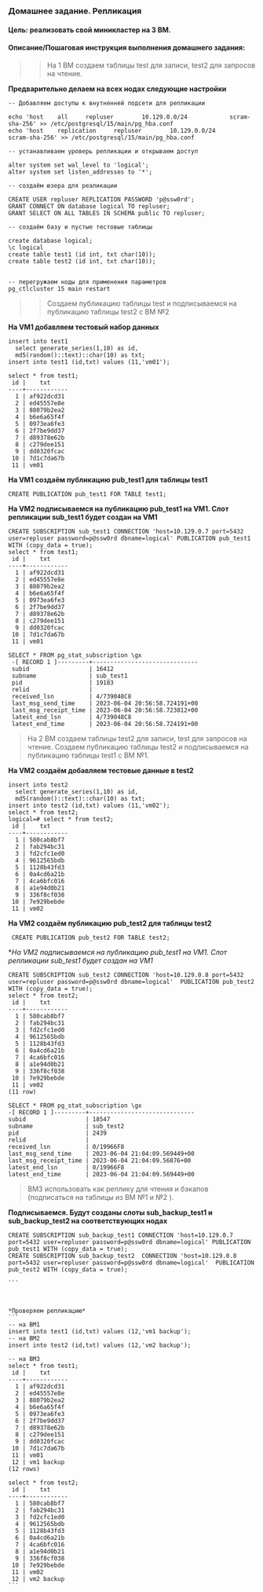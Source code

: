 ### Домашнее задание. Репликация

#### Цель: реализовать свой миникластер на 3 ВМ.
#### Описание/Пошаговая инструкция выполнения домашнего задания:



>> На 1 ВМ создаем таблицы test для записи, test2 для запросов на чтение.


**Предварительно делаем на всех нодах следующие настройки**
```
-- Добавляем доступы к внутненней подсети для репликации

echo 'host    all     repluser        10.129.0.0/24            scram-sha-256' >> /etc/postgresql/15/main/pg_hba.conf
echo 'host    replication     repluser        10.129.0.0/24            scram-sha-256' >> /etc/postgresql/15/main/pg_hba.conf

-- устанавливаем уроверь репликации и открываем доступ 

alter system set wal_level to 'logical';
alter system set listen_addresses to '*';

-- создаём юзера для реаликации

CREATE USER repluser REPLICATION PASSWORD 'p@ssw0rd';
GRANT CONNECT ON database logical TO repluser;
GRANT SELECT ON ALL TABLES IN SCHEMA public TO repluser;

-- создаём базу и пустые тестовые таблицы

create database logical;
\с logical
create table test1 (id int, txt char(10));
create table test2 (id int, txt char(10));


-- перегружаем ноды для применения параметров 
pg_ctlcluster 15 main restart
```

>> Создаем публикацию таблицы test и подписываемся на публикацию таблицы test2 с ВМ №2



**На VM1 добавляем тестовый набор данных**
```
insert into test1
  select generate_series(1,10) as id,
  md5(random()::text)::char(10) as txt;
insert into test1 (id,txt) values (11,'vm01');

select * from test1;
 id |    txt
----+------------
  1 | af922dcd31
  2 | ed45557e8e
  3 | 88079b2ea2
  4 | b6e6a65f4f
  5 | 0973ea6fe3
  6 | 2f7be9dd37
  7 | d89378e62b
  8 | c279dee151
  9 | dd0320fcac
 10 | 7d1c7da67b
 11 | vm01

```

**На VM1 создаём публикацию pub_test1 для таблицы test1**

```
CREATE PUBLICATION pub_test1 FOR TABLE test1;
```


**На VM2 подписываемся на публикацию pub_test1 на VM1. Слот репликации sub_test1 будет создан на VM1**

```
CREATE SUBSCRIPTION sub_test1 CONNECTION 'host=10.129.0.7 port=5432 user=repluser password=p@ssw0rd dbname=logical' PUBLICATION pub_test1 WITH (copy_data = true);
select * from test1;
 id |    txt
----+------------
  1 | af922dcd31
  2 | ed45557e8e
  3 | 88079b2ea2
  4 | b6e6a65f4f
  5 | 0973ea6fe3
  6 | 2f7be9dd37
  7 | d89378e62b
  8 | c279dee151
  9 | dd0320fcac
 10 | 7d1c7da67b
 11 | vm01

SELECT * FROM pg_stat_subscription \gx
 -[ RECORD 1 ]---------+------------------------------
 subid                 | 16412
 subname               | sub_test1
 pid                   | 19183
 relid                 |
 received_lsn          | 4/739048C8
 last_msg_send_time    | 2023-06-04 20:56:58.724191+00
 last_msg_receipt_time | 2023-06-04 20:56:58.723812+00
 latest_end_lsn        | 4/739048C8
 latest_end_time       | 2023-06-04 20:56:58.724191+00
```

> На 2 ВМ создаем таблицы test2 для записи, test для запросов на чтение.
> Создаем публикацию таблицы test2 и подписываемся на публикацию таблицы test1 с ВМ №1.


**На VM2 создаём добавляем тестовые данные в test2**

```
insert into test2
  select generate_series(1,10) as id,
  md5(random()::text)::char(10) as txt;
insert into test2 (id,txt) values (11,'vm02');
select * from test2;
logical=# select * from test2;
 id |    txt
----+------------
  1 | 580cab8bf7
  2 | fab294bc31
  3 | fd2cfc1ed0
  4 | 9612565bdb
  5 | 1128b43fd3
  6 | 0a4cd6a21b
  7 | 4ca6bfc016
  8 | a1e94d0b21
  9 | 336f8cf038
 10 | 7e929bebde
 11 | vm02
```

**На VM2 создаём публикацию pub_test2 для таблицы test2**

```
 CREATE PUBLICATION pub_test2 FOR TABLE test2;
```

**На VM2 подписываемся на публикацию pub_test1 на VM1. Cлот репликации sub_test1 будет создан на VM1*

```
CREATE SUBSCRIPTION sub_test2 CONNECTION 'host=10.129.0.8 port=5432 user=repluser password=p@ssw0rd dbname=logical'  PUBLICATION pub_test2 WITH (copy_data = true); 
select * from test2;
 id |    txt
----+------------
  1 | 580cab8bf7
  2 | fab294bc31
  3 | fd2cfc1ed0
  4 | 9612565bdb
  5 | 1128b43fd3
  6 | 0a4cd6a21b
  7 | 4ca6bfc016
  8 | a1e94d0b21
  9 | 336f8cf038
 10 | 7e929bebde
 11 | vm02
(11 row)

SELECT * FROM pg_stat_subscription \gx
-[ RECORD 1 ]---------+------------------------------
subid                 | 18547
subname               | sub_test2
pid                   | 2439
relid                 |
received_lsn          | 0/19966F8
last_msg_send_time    | 2023-06-04 21:04:09.569449+00
last_msg_receipt_time | 2023-06-04 21:04:09.56876+00
latest_end_lsn        | 0/19966F8
latest_end_time       | 2023-06-04 21:04:09.569449+00
```


> ВМ3 использовать как реплику для чтения и бэкапов (подписаться на таблицы из ВМ №1 и №2 ).

**Подписываемся. Будут созданы слоты sub_backup_test1 и sub_backup_test2 на соответствующих нодах**

````
CREATE SUBSCRIPTION sub_backup_test1 CONNECTION 'host=10.129.0.7 port=5432 user=repluser password=p@ssw0rd dbname=logical' PUBLICATION pub_test1 WITH (copy_data = true);
CREATE SUBSCRIPTION sub_backup_test2  CONNECTION 'host=10.129.0.8 port=5432 user=repluser password=p@ssw0rd dbname=logical'  PUBLICATION pub_test2 WITH (copy_data = true);

```



*Проверяем репликацию*
```
-- на ВМ1
insert into test1 (id,txt) values (12,'vm1 backup');
-- на ВМ2
insert into test2 (id,txt) values (12,'vm2 backup');

-- на ВМ3
select * from test1;
 id |    txt
----+------------
  1 | af922dcd31
  2 | ed45557e8e
  3 | 88079b2ea2
  4 | b6e6a65f4f
  5 | 0973ea6fe3
  6 | 2f7be9dd37
  7 | d89378e62b
  8 | c279dee151
  9 | dd0320fcac
 10 | 7d1c7da67b
 11 | vm01
 12 | vm1 backup
(12 rows)

select * from test2;
 id |    txt
----+------------
  1 | 580cab8bf7
  2 | fab294bc31
  3 | fd2cfc1ed0
  4 | 9612565bdb
  5 | 1128b43fd3
  6 | 0a4cd6a21b
  7 | 4ca6bfc016
  8 | a1e94d0b21
  9 | 336f8cf038
 10 | 7e929bebde
 11 | vm02
 12 | vm2 backup
```
